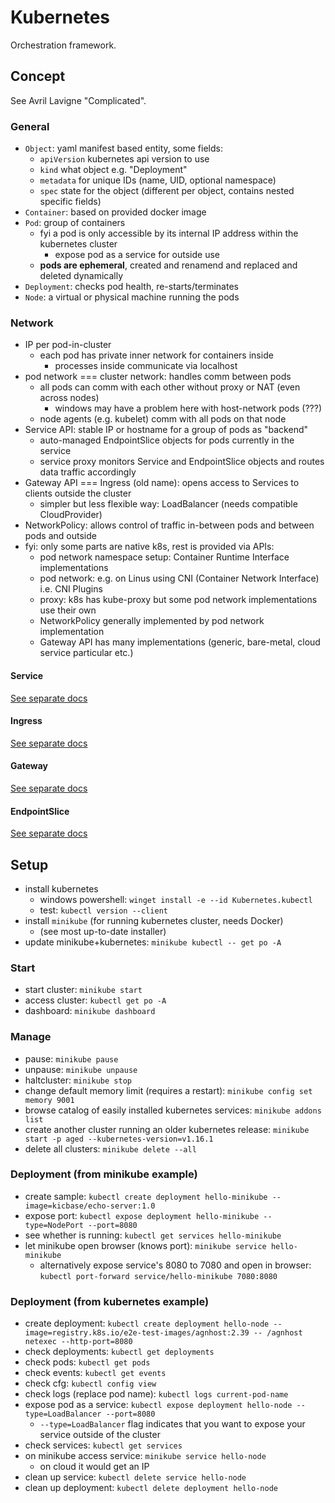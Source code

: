# Kubernetes

Orchestration framework.

## Concept

See Avril Lavigne "Complicated".

### General

- `Object`: yaml manifest based entity, some fields:
  - `apiVersion` kubernetes api version to use
  - `kind` what object e.g. "Deployment"
  - `metadata` for unique IDs (name, UID, optional namespace)
  - `spec` state for the object (different per object, contains nested specific fields)
- `Container`: based on provided docker image
- `Pod`: group of containers
  - fyi a pod is only accessible by its internal IP address within the kubernetes cluster
    - expose pod as a service for outside use
  - **pods are ephemeral**, created and renamend and replaced and deleted dynamically
- `Deployment`: checks pod health, re-starts/terminates
- `Node`: a virtual or physical machine running the pods

### Network

- IP per pod-in-cluster
  - each pod has private inner network for containers inside
    - processes inside communicate via localhost
- pod network === cluster network: handles comm between pods
  - all pods can comm with each other without proxy or NAT (even across nodes)
    - windows may have a problem here with host-network pods (???)
  - node agents (e.g. kubelet) comm with all pods on that node
- Service API: stable IP or hostname for a group of pods as "backend"
  - auto-managed EndpointSlice objects for pods currently in the service
  - service proxy monitors Service and EndpointSlice objects and routes data traffic accordingly
- Gateway API === Ingress (old name): opens access to Services to clients outside the cluster
  - simpler but less flexible way: LoadBalancer (needs compatible CloudProvider)
- NetworkPolicy: allows control of traffic in-between pods and between pods and outside
- fyi: only some parts are native k8s, rest is provided via APIs:
  - pod network namespace setup: Container Runtime Interface implementations
  - pod network: e.g. on Linus using CNI (Container Network Interface) i.e. CNI Plugins
  - proxy: k8s has kube-proxy but some pod network implementations use their own
  - NetworkPolicy generally implemented by pod network implementation
  - Gateway API has many implementations (generic, bare-metal, cloud service particular etc.)

#### Service

[See separate docs](k8s-service)

#### Ingress

[See separate docs](k8s-ingress)

#### Gateway

[See separate docs](k8s-gateway)

#### EndpointSlice

[See separate docs](k8s-endpoint-slice)

## Setup

- install kubernetes
  - windows powershell: `winget install -e --id Kubernetes.kubectl`
  - test: `kubectl version --client`
- install `minikube` (for running kubernetes cluster, needs Docker)
  - (see most up-to-date installer)
- update minikube+kubernetes: `minikube kubectl -- get po -A`

### Start

- start cluster: `minikube start`
- access cluster: `kubectl get po -A`
- dashboard: `minikube dashboard`

### Manage

- pause: `minikube pause`
- unpause: `minikube unpause`
- haltcluster: `minikube stop`
- change default memory limit (requires a restart): `minikube config set memory 9001`
- browse catalog of easily installed kubernetes services: `minikube addons list`
- create another cluster running an older kubernetes release: `minikube start -p aged --kubernetes-version=v1.16.1`
- delete all clusters: `minikube delete --all`

### Deployment (from minikube example)

- create sample: `kubectl create deployment hello-minikube --image=kicbase/echo-server:1.0`
- expose port: `kubectl expose deployment hello-minikube --type=NodePort --port=8080`
- see whether is running: `kubectl get services hello-minikube`
- let minikube open browser (knows port): `minikube service hello-minikube`
  - alternatively expose service's 8080 to 7080 and open in browser: `kubectl port-forward service/hello-minikube 7080:8080`

### Deployment (from kubernetes example)

- create deployment: `kubectl create deployment hello-node --image=registry.k8s.io/e2e-test-images/agnhost:2.39 -- /agnhost netexec --http-port=8080`
- check deployments: `kubectl get deployments`
- check pods: `kubectl get pods`
- check events: `kubectl get events`
- check cfg: `kubectl config view`
- check logs (replace pod name): `kubectl logs current-pod-name`
- expose pod as a service: `kubectl expose deployment hello-node --type=LoadBalancer --port=8080`
  - `--type=LoadBalancer` flag indicates that you want to expose your service outside of the cluster
- check services: `kubectl get services`
- on minikube access service: `minikube service hello-node`
  - on cloud it would get an IP
- clean up service: `kubectl delete service hello-node`
- clean up deployment: `kubectl delete deployment hello-node`
